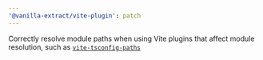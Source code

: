 ```yaml
---
'@vanilla-extract/vite-plugin': patch
---
```


Correctly resolve module paths when using Vite plugins that affect module resolution, such as [`vite-tsconfig-paths`](https://github.com/aleclarson/vite-tsconfig-paths)
